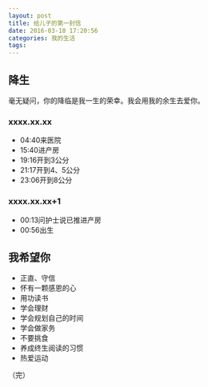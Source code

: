 ```yaml
---
layout: post
title: 给儿子的第一封信
date: 2016-03-10 17:20:56
categories: 我的生活
tags:
---
```

## 降生
毫无疑问，你的降临是我一生的荣幸。我会用我的余生去爱你。

### xxxx.xx.xx

- 04:40来医院
- 15:40进产房
- 19:16开到3公分
- 21:17开到4、5公分
- 23:06开到8公分

### xxxx.xx.xx+1

- 00:13问护士说已推进产房
- 00:56出生

## 我希望你

- 正直、守信
- 怀有一颗感恩的心
- 用功读书
- 学会理财
- 学会规划自己的时间
- 学会做家务
- 不要挑食
- 养成终生阅读的习惯
- 热爱运动

（完）
